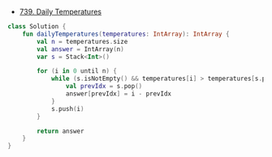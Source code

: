 - [739. Daily Temperatures](https://leetcode.com/problems/daily-temperatures/description/?envType=study-plan-v2&envId=leetcode-75)
```kotlin
class Solution {
    fun dailyTemperatures(temperatures: IntArray): IntArray {
        val n = temperatures.size
        val answer = IntArray(n)
        var s = Stack<Int>()

        for (i in 0 until n) {
            while (s.isNotEmpty() && temperatures[i] > temperatures[s.peek()]) {
                val prevIdx = s.pop()
                answer[prevIdx] = i - prevIdx
            }
            s.push(i)
        }

        return answer
    }
}
```